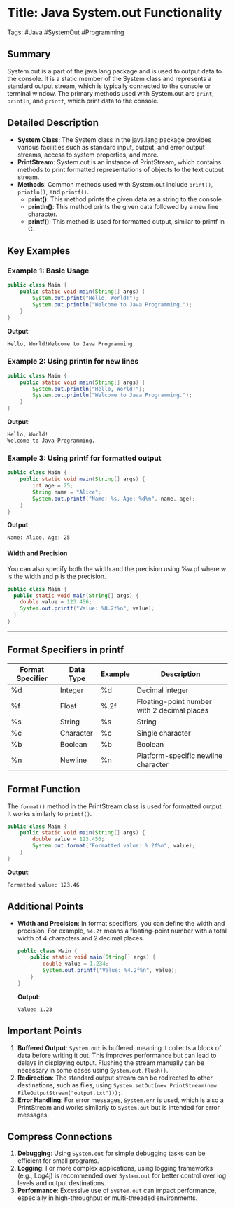 # Title: Java System.out Functionality

Tags: #Java #SystemOut #Programming

## Summary
System.out is a part of the java.lang package and is used to output data to the console. It is a static member of the System class and represents a standard output stream, which is typically connected to the console or terminal window. The primary methods used with System.out are `print`, `println`, and `printf`, which print data to the console.

## Detailed Description
- **System Class**: The System class in the java.lang package provides various facilities such as standard input, output, and error output streams, access to system properties, and more.
- **PrintStream**: System.out is an instance of PrintStream, which contains methods to print formatted representations of objects to the text output stream.
- **Methods**: Common methods used with System.out include `print()`, `println()`, and `printf()`.
    - **print()**: This method prints the given data as a string to the console.
    - **println()**: This method prints the given data followed by a new line character.
    - **printf()**: This method is used for formatted output, similar to printf in C.

## Key Examples

### Example 1: Basic Usage
```java
public class Main {
    public static void main(String[] args) {
        System.out.print("Hello, World!");
        System.out.println("Welcome to Java Programming.");
    }
}
```
**Output**:
```
Hello, World!Welcome to Java Programming.
```

### Example 2: Using println for new lines
```java
public class Main {
    public static void main(String[] args) {
        System.out.println("Hello, World!");
        System.out.println("Welcome to Java Programming.");
    }
}
```
**Output**:
```
Hello, World!
Welcome to Java Programming.
```

### Example 3: Using printf for formatted output
```java
public class Main {
    public static void main(String[] args) {
        int age = 25;
        String name = "Alice";
        System.out.printf("Name: %s, Age: %d%n", name, age);
    }
}
```
**Output**:
```
Name: Alice, Age: 25
```

#### Width and Precision
You can also specify both the width and the precision using %w.pf where w is the width and p is the precision.
```java
public class Main {
  public static void main(String[] args) {
    double value = 123.456;
    System.out.printf("Value: %8.2f%n", value);
  }
}
```

---
## Format Specifiers in printf
| Format Specifier | Data Type    | Example             | Description                                      |
|------------------|--------------|---------------------|--------------------------------------------------|
| %d               | Integer      | %d                  | Decimal integer                                  |
| %f               | Float        | %.2f                | Floating-point number with 2 decimal places      |
| %s               | String       | %s                  | String                                           |
| %c               | Character    | %c                  | Single character                                 |
| %b               | Boolean      | %b                  | Boolean                                          |
| %n               | Newline      | %n                  | Platform-specific newline character              |

## Format Function
The `format()` method in the PrintStream class is used for formatted output. It works similarly to `printf()`.
```java
public class Main {
    public static void main(String[] args) {
        double value = 123.456;
        System.out.format("Formatted value: %.2f%n", value);
    }
}
```
**Output**:
```
Formatted value: 123.46
```

## Additional Points
- **Width and Precision**: In format specifiers, you can define the width and precision. For example, `%4.2f` means a floating-point number with a total width of 4 characters and 2 decimal places.
  ```java
  public class Main {
      public static void main(String[] args) {
          double value = 1.234;
          System.out.printf("Value: %4.2f%n", value);
      }
  }
  ```
  **Output**:
  ```
  Value: 1.23
  ```

## Important Points
1. **Buffered Output**: `System.out` is buffered, meaning it collects a block of data before writing it out. This improves performance but can lead to delays in displaying output. Flushing the stream manually can be necessary in some cases using `System.out.flush()`.
2. **Redirection**: The standard output stream can be redirected to other destinations, such as files, using `System.setOut(new PrintStream(new FileOutputStream("output.txt")));`.
3. **Error Handling**: For error messages, `System.err` is used, which is also a PrintStream and works similarly to `System.out` but is intended for error messages.

## Compress Connections
1. **Debugging**: Using `System.out` for simple debugging tasks can be efficient for small programs.
2. **Logging**: For more complex applications, using logging frameworks (e.g., Log4j) is recommended over `System.out` for better control over log levels and output destinations.
3. **Performance**: Excessive use of `System.out` can impact performance, especially in high-throughput or multi-threaded environments.